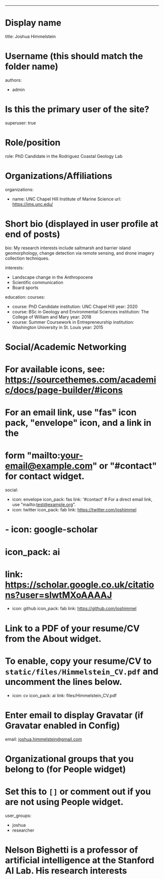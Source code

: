 ---
# Display name
title: Joshua Himmelstein

# Username (this should match the folder name)
authors:
- admin

# Is this the primary user of the site?
superuser: true

# Role/position
role: PhD Candidate in the Rodriguez Coastal Geology Lab

# Organizations/Affiliations
organizations:
- name: UNC Chapel Hill Institute of Marine Science
  url: https://ims.unc.edu/

# Short bio (displayed in user profile at end of posts)
bio: My research interests include saltmarsh and barrier island geomorphology, change detection via remote sensing, and drone imagery collection techniques.

interests:
- Landscape change in the Anthropocene
- Scientific communication
- Board sports

education:
  courses:
  - course: PhD Candidate
    institution: UNC Chapel Hill
    year: 2020
  - course: BSc in Geology and Environmental Sciences
    institution: The College of William and Mary
    year: 2018
  - course: Summer Coursework in Entrepreneurship
    institution: Washington University in St. Louis
    year: 2015

# Social/Academic Networking
# For available icons, see: https://sourcethemes.com/academic/docs/page-builder/#icons
#   For an email link, use "fas" icon pack, "envelope" icon, and a link in the
#   form "mailto:your-email@example.com" or "#contact" for contact widget.
social:
- icon: envelope
  icon_pack: fas
  link: '#contact'  # For a direct email link, use "mailto:test@example.org".
- icon: twitter
  icon_pack: fab
  link: https://twitter.com/joshimmel
# - icon: google-scholar
#  icon_pack: ai
#  link: https://scholar.google.co.uk/citations?user=sIwtMXoAAAAJ
- icon: github
  icon_pack: fab
  link: https://github.com/joshimmel
# Link to a PDF of your resume/CV from the About widget.
# To enable, copy your resume/CV to `static/files/Himmelstein_CV.pdf` and uncomment the lines below.
- icon: cv
  icon_pack: ai
  link: files/Himmelstein_CV.pdf

# Enter email to display Gravatar (if Gravatar enabled in Config)
email: joshua.himmelstein@gmail.com

# Organizational groups that you belong to (for People widget)
#   Set this to `[]` or comment out if you are not using People widget.
user_groups:
- joshua
- researcher

# Nelson Bighetti is a professor of artificial intelligence at the Stanford AI Lab. His research interests
